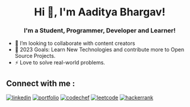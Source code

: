 <h1 align="center">Hi 👋, I'm Aaditya Bhargav! </h1>

<h3 align="center">I'm a Student, Programmer, Developer and Learner! </h3>

- 💞️ I’m looking to collaborate with content creators
- 🥅 2023 Goals: Learn New Technologies and contribute more to Open Source Projects.
- ⚡ Love to solve real-world problems.


## Connect with me :
[![linkedin](https://img.shields.io/badge/linkedin-0A66C2?style=for-the-badge&logo=linkedin&logoColor=white)](https://www.linkedin.com/in/aaditya-bhargav-34b424197/)
[![portfolio](https://img.shields.io/badge/portfolio-FA441D?style=for-the-badge&logo=ko-fi&logoColor=white)](https://aadityabhargav18.github.io/portfolio1/)
[![codechef](https://img.shields.io/badge/codechef-CD7F32?style=for-the-badge&logo=codechef&logoColor=white)](https://www.codechef.com/users/aadi_18)
[![leetcode](https://img.shields.io/badge/leetcode-FDE35B?style=for-the-badge&logo=leetcode&logoColor=white)](https://leetcode.com/beunique_18/)
[![hackerrank](https://img.shields.io/badge/hackerrank-04BF11?style=for-the-badge&logo=hackerrank&logoColor=white)](https://www.hackerrank.com/baaditya917)
<!---
aadityabhargav18/aadityabhargav18 is a ✨ special ✨ repository because its `README.md` (this file) appears on your GitHub profile.
You can click the Preview link to take a look at your changes.
--->
